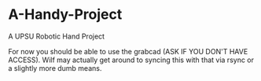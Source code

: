 # A-Handy-Project
A UPSU Robotic Hand Project

For now you should be able to use the grabcad (ASK IF YOU DON'T HAVE ACCESS). Wilf may actually get around to syncing this with that via rsync or a slightly more dumb means.

